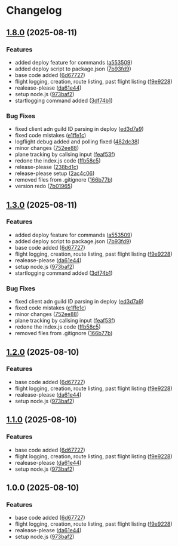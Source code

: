 # Changelog

## [1.8.0](https://github.com/KosteQ314/va-bot/compare/v1.7.0...v1.8.0) (2025-08-11)


### Features

* added deploy feature for commands ([a553509](https://github.com/KosteQ314/va-bot/commit/a553509088a1439041b4d4265be5e8c41f5f420b))
* added deploy script to package.json ([7b93fd9](https://github.com/KosteQ314/va-bot/commit/7b93fd91e6a76d123431539610d5ce56111caa62))
* base code added ([6d67727](https://github.com/KosteQ314/va-bot/commit/6d67727a3401dddb6b897501fa81b7d65ff630dd))
* flight logging, creation, route listing, past flight listing ([f9e9228](https://github.com/KosteQ314/va-bot/commit/f9e9228ede2ca43f1d3b60efca85b8690652ee7e))
* realease-please ([da61e44](https://github.com/KosteQ314/va-bot/commit/da61e442085e719973063a7f9fb478d3f20a5e3c))
* setup node.js ([973baf2](https://github.com/KosteQ314/va-bot/commit/973baf2136bfc20ebd119630becba2bfa8bdb379))
* startlogging command added ([3df74b1](https://github.com/KosteQ314/va-bot/commit/3df74b1ad5b16a2fc360b974885a47eb47409042))


### Bug Fixes

* fixed client adn guild ID parsing in deploy ([ed3d7a9](https://github.com/KosteQ314/va-bot/commit/ed3d7a910d898cad0ed77b49d5a93fbfb759fbcf))
* fixed code mistakes ([e1ffe1c](https://github.com/KosteQ314/va-bot/commit/e1ffe1c241590d2cb102e0a822781da74b95526d))
* logflight debug added and polling fixed ([482dc38](https://github.com/KosteQ314/va-bot/commit/482dc38f63ee9fbb66b9831ee392c3390396022a))
* minor changes ([752ee88](https://github.com/KosteQ314/va-bot/commit/752ee888e198a936695da0096ee4849bc45873d9))
* plane tracking by callsing input ([feaf53f](https://github.com/KosteQ314/va-bot/commit/feaf53fc81b0682571f1d94ad72c8b6639f8b312))
* redone the index.js code ([ffb58c5](https://github.com/KosteQ314/va-bot/commit/ffb58c5977d70dfe469638b8b92199b57dd096d6))
* release-please ([238bd1c](https://github.com/KosteQ314/va-bot/commit/238bd1c20b9be33e437121bd255779656365001f))
* release-please setup ([2ac4c06](https://github.com/KosteQ314/va-bot/commit/2ac4c06240ebd5b662d6c9ffc311baf6b0baa2bf))
* removed files from .gitignore ([166b77b](https://github.com/KosteQ314/va-bot/commit/166b77b58d8920186a969a15dca804cb697f8abb))
* version redo ([7b01965](https://github.com/KosteQ314/va-bot/commit/7b019650a8bfe205e17636890a8cb9056b21800b))

## [1.3.0](https://github.com/KosteQ314/va-bot/compare/v1.2.0...v1.3.0) (2025-08-11)


### Features

* added deploy feature for commands ([a553509](https://github.com/KosteQ314/va-bot/commit/a553509088a1439041b4d4265be5e8c41f5f420b))
* added deploy script to package.json ([7b93fd9](https://github.com/KosteQ314/va-bot/commit/7b93fd91e6a76d123431539610d5ce56111caa62))
* base code added ([6d67727](https://github.com/KosteQ314/va-bot/commit/6d67727a3401dddb6b897501fa81b7d65ff630dd))
* flight logging, creation, route listing, past flight listing ([f9e9228](https://github.com/KosteQ314/va-bot/commit/f9e9228ede2ca43f1d3b60efca85b8690652ee7e))
* realease-please ([da61e44](https://github.com/KosteQ314/va-bot/commit/da61e442085e719973063a7f9fb478d3f20a5e3c))
* setup node.js ([973baf2](https://github.com/KosteQ314/va-bot/commit/973baf2136bfc20ebd119630becba2bfa8bdb379))
* startlogging command added ([3df74b1](https://github.com/KosteQ314/va-bot/commit/3df74b1ad5b16a2fc360b974885a47eb47409042))


### Bug Fixes

* fixed client adn guild ID parsing in deploy ([ed3d7a9](https://github.com/KosteQ314/va-bot/commit/ed3d7a910d898cad0ed77b49d5a93fbfb759fbcf))
* fixed code mistakes ([e1ffe1c](https://github.com/KosteQ314/va-bot/commit/e1ffe1c241590d2cb102e0a822781da74b95526d))
* minor changes ([752ee88](https://github.com/KosteQ314/va-bot/commit/752ee888e198a936695da0096ee4849bc45873d9))
* plane tracking by callsing input ([feaf53f](https://github.com/KosteQ314/va-bot/commit/feaf53fc81b0682571f1d94ad72c8b6639f8b312))
* redone the index.js code ([ffb58c5](https://github.com/KosteQ314/va-bot/commit/ffb58c5977d70dfe469638b8b92199b57dd096d6))
* removed files from .gitignore ([166b77b](https://github.com/KosteQ314/va-bot/commit/166b77b58d8920186a969a15dca804cb697f8abb))

## [1.2.0](https://github.com/KosteQ314/va-bot/compare/v1.1.0...v1.2.0) (2025-08-10)


### Features

* base code added ([6d67727](https://github.com/KosteQ314/va-bot/commit/6d67727a3401dddb6b897501fa81b7d65ff630dd))
* flight logging, creation, route listing, past flight listing ([f9e9228](https://github.com/KosteQ314/va-bot/commit/f9e9228ede2ca43f1d3b60efca85b8690652ee7e))
* realease-please ([da61e44](https://github.com/KosteQ314/va-bot/commit/da61e442085e719973063a7f9fb478d3f20a5e3c))
* setup node.js ([973baf2](https://github.com/KosteQ314/va-bot/commit/973baf2136bfc20ebd119630becba2bfa8bdb379))

## [1.1.0](https://github.com/KosteQ314/va-bot/compare/v1.0.0...v1.1.0) (2025-08-10)


### Features

* base code added ([6d67727](https://github.com/KosteQ314/va-bot/commit/6d67727a3401dddb6b897501fa81b7d65ff630dd))
* flight logging, creation, route listing, past flight listing ([f9e9228](https://github.com/KosteQ314/va-bot/commit/f9e9228ede2ca43f1d3b60efca85b8690652ee7e))
* realease-please ([da61e44](https://github.com/KosteQ314/va-bot/commit/da61e442085e719973063a7f9fb478d3f20a5e3c))
* setup node.js ([973baf2](https://github.com/KosteQ314/va-bot/commit/973baf2136bfc20ebd119630becba2bfa8bdb379))

## 1.0.0 (2025-08-10)


### Features

* base code added ([6d67727](https://github.com/KosteQ314/va-bot/commit/6d67727a3401dddb6b897501fa81b7d65ff630dd))
* flight logging, creation, route listing, past flight listing ([f9e9228](https://github.com/KosteQ314/va-bot/commit/f9e9228ede2ca43f1d3b60efca85b8690652ee7e))
* realease-please ([da61e44](https://github.com/KosteQ314/va-bot/commit/da61e442085e719973063a7f9fb478d3f20a5e3c))
* setup node.js ([973baf2](https://github.com/KosteQ314/va-bot/commit/973baf2136bfc20ebd119630becba2bfa8bdb379))
